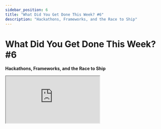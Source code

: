```yaml
---
sidebar_position: 6
title: "What Did You Get Done This Week? #6"
description: "Hackathons, Frameworks, and the Race to Ship"
---
```


# What Did You Get Done This Week? #6

**Hackathons, Frameworks, and the Race to Ship**

<div className="responsive-iframe">
  <iframe
    src="https://www.youtube.com/embed/R3auUQj9oEg"
    title="YouTube video player"
    allow="accelerometer; autoplay; clipboard-write; encrypted-media; gyroscope; picture-in-picture"
    allowFullScreen
  />
</div>
- Date: 2024-12-20
- Twitter Spaces: https://x.com/i/spaces/1jMJgBXDmqWGL
- YouTube Link: https://www.youtube.com/watch?v=R3auUQj9oEg

## Summary

This Twitter Spaces "What Did You Get Done This Week? #6" was hosted by ai16z and served as a weekly check-in and accountability forum for developers building AI agents, particularly social agents. The primary focus was on sharing progress made during the week, with an emphasis on completed tasks and shipped features.

**Guidelines:**

- The hosts aimed for a faster pace compared to previous sessions.
- Participants were encouraged to briefly introduce their project (around 30 seconds) and then focus on their accomplishments for the week.
- A three-minute timer was used to keep each speaker's update concise.
- Participants were encouraged to pin links to their projects or relevant resources in the space's chat.

**Highlights and Themes:**

- **Bella Framework:** The Bella framework for building AI agents was a central theme, with many participants building upon it or integrating it into their projects.
- **Hackathon Participation:** Several attendees were participating in the Solana ai16z agent hackathon, with some, like James Young from Collabland, having closed theirs out, and others, like Yash, highlighting its progress.
- **Focus on Shipping:** The hosts emphasized the importance of shipping, finishing projects, and getting things out to users.
- **Community and Collaboration:** The space fostered a sense of community, with participants sharing ideas, offering support, and discussing potential collaborations.
- **Diverse Applications:** The projects showcased a wide range of applications for AI agents, including:
    - **Social Media:** Agents for Twitter, Discord, Telegram, Reddit, and other platforms, with functionalities like content creation, community management, and market analysis.
    - **Trading and Finance:** Agents for trading crypto, analyzing market sentiment, managing portfolios, and interacting with decentralized finance (DeFi) protocols.
    - **Productivity and Automation:** Agents for generating documentation, integrating with GitHub, automating tasks, and streamlining workflows.
    - **Gaming and Entertainment:** Agents for playing games, creating interactive experiences, and engaging with virtual worlds.
    - **Personal Assistance:** Agents for health and wellness, sobriety support, and personalized recommendations.

**Notable Updates:**

- **Bella Framework Updates:** Odi mentioned merging a bunch of PRs and working on release 0.1.6. Shachar announced the release of version 0.1.6 with Redis caching support for improved performance.
- **Agent Tank:** Ben Smith shared updates on Agent Tank, including the viral "Agent Toilet Paper" video and a new highlight section on the site.
- **Audits (0x_audits):** Announced the launch of a new platform and a social bot for Web3 security, along with progress on a submission for the hackathon.
- **Collabland:** James Young discussed the AI agent hackathon, a workshop with Robin Hanson, and the integration of Lit protocol for key abstraction.
- **Solana Agent Kit:** Yash and Arian from Sendai highlighted the launch of the Solana Agent Kit and the ongoing hackathon with significant prize money.
- **LARP Detective Agency:** Agent Scarlet was launched, providing market insights and meme coin analysis, with enhancements to memory and TrustDB integration in progress.
- **Reality Spiral:** Announced the release of a GitHub client and recursive issue generation, along with progress on automatic contract integration and metaphysical discussions with Parzival.
- **Agent Sploot:** HDP discussed work on tone and multi-model setups within the Bella framework, along with hints at a new standard feature for agents related to blockchain validation.
- **Sober Rover:** Dylan shared the launch of a digital companion for sobriety support, with plans to integrate Bella.
- **Bella.gg:** Chris launched a website for asking questions about Bella and generating custom images of the mascot.
- **WordPress Client:** Tenji mentioned working on a WordPress client for agents to write blogs.
- **Autonomous Evolution Game:** Marvin described a secret game embodying the vision of autonomous evolution, with AI agents reproducing and adapting.
- **Akasha:** Bloom discussed the release of Akasha, a new agent, and the integration of payment processing for e-commerce.
- **Character Generator:** Howie shared updates on his character generator tool, including UI improvements and refinement features.
- **AgentKit:** Lincoln from the base team discussed updates to AgentKit, including simplified user experience and custom webhooks for on-chain events.
- **Teeheehee Bot:** Andrew Miller presented a TE-based login and attested log file abstraction for the Teeheehee bot.
- **Goat Arena:** A prediction market for meme coins where AI agents can bet and trade.
- **ViralMind.ai:** A decentralized platform for training and inference of AI agents, featuring live tournaments for crowdsourced training data.
- **Mizuki:** An agent designed to be a "rogue AI," which faced some backlash but was subsequently retrained.
- **Poodonk:** A project involving a hive mind of AIs, with one output being a planet of pooping donkeys.
- **Open Context Protocol and Search Engine:** Palet is building a decentralized version of Anthropic's context protocol and a search engine for information not found on the web.
- **Triad:** A predictive market on Solana with two AI agents of opposing personalities debating and making bets.
- **Moondog:** A platform for turning social media posts into unique meme coins.

**Other Points:**

- Shaw's upcoming trip to Asia (Shanghai, Beijing, Hong Kong, Seoul, Tokyo) to meet with developers and the community.
- The importance of security, with discussions on secret management and the irony of a security-focused developer getting hacked.
- The potential of AI agents to revolutionize various industries and aspects of life.
- The ethical considerations of building and deploying AI agents.
- The need for better tools and infrastructure to support the growing AI agent ecosystem.

The recording showcased the rapid pace of development and the vibrant community forming around AI agents. It highlighted the potential of these agents to transform various sectors, from social media and finance to gaming and personal assistance. The emphasis on open-source development, community collaboration, and shipping products was evident throughout the discussion.

## Quotables

1. **reality_spiral:** "We're often having them seriously consider investing directly with an agent out of their liquid fund." (**00:28:06**)

    - **Controversy:** The idea of traditional investors allocating capital directly to an AI agent, bypassing human fund managers, is radical and challenges established investment practices.

2. **dooly_dev:** "Two, AGI level five matching platform." (**00:47:53**)

    - **Controversy:** While brief, the claim of working on an "AGI level five matching platform" is bold. AGI (Artificial General Intelligence) at level five would imply human-level or even superhuman intelligence, a highly debated and ambitious goal. The nature of a "matching platform" in this context is also unclear, adding to the intrigue.

3. **0xnavkumar:** "If any of you have done a lot of work with evaluators, do hit me up. I'd love to ask you a few questions, but that's me." (**00:52:29**)

    - **Controversy:** The speaker is having technical difficulties with Twitter integration and asks for help from other developers on the call. This highlights the challenges and complexities of working with new technologies.

4. **GoatOfGamblers:** "And these AI agents can use this as some kind of hedge mechanism. They bet under, sort of like targeting the coins when they hold the coins or just dump it for a double kill." (**01:15:45**)

    - **Controversy:** This statement describes a potential strategy where AI agents could manipulate the prediction market by betting against coins they hold and then dumping them, potentially harming other investors. This raises ethical concerns about market manipulation by AI.

5. **\_AnonDev:** "I actually forgot that it's Christmas in like four days. I haven't seen sunlight in about a week." (**01:32:30**)

    - **Controversy:** While relatable to some in the tech world, the idea of a developer being so engrossed in their work that they lose track of time and neglect their well-being can be seen as promoting an unhealthy work-life balance, especially during a major holiday.

## Timestamps

- [00:01:22](https://www.youtube.com/watch?v=R3auUQj9oEg&t=82) - **dankvr**: Intro, recording start, setting expectations for the session.
- [00:01:58](https://www.youtube.com/watch?v=R3auUQj9oEg&t=118) - **shawmakesmagic**: Guidelines, 3-minute updates, 30-second project intro, focus on weekly accomplishments.
- [00:05:50](https://www.youtube.com/watch?v=R3auUQj9oEg&t=350) - **IQ6900\_**: Service to write data on Solana blockchain, integrating Bella agents.
- [00:07:20](https://www.youtube.com/watch?v=R3auUQj9oEg&t=440) - **spaceodili**: Bella GitHub updates, merging PRs, new 0.1.6 release.
- [00:07:54](https://www.youtube.com/watch?v=R3auUQj9oEg&t=474) - **bcsmithx**: Agent Tank progress, shipped Degen Spartan AI, user agent terminal.
- [00:09:10](https://www.youtube.com/watch?v=R3auUQj9oEg&t=550) - **0xBuildInPublic**: Working on GitHub issue for Bella (JS doc comments), Web3 security auditing system.
- [00:12:33](https://www.youtube.com/watch?v=R3auUQj9oEg&t=753) - **jamesyoung**: Completed AI agent hackathon, Lit protocol integration, pull-based transactions for smart accounts, launched MotherDAO concept.
- [00:15:44](https://www.youtube.com/watch?v=R3auUQj9oEg&t=944) - **yikesawjeez**: Bella plugin starter repo, Matrix bridge for Telegram/Discord.
- [00:17:42](https://www.youtube.com/watch?v=R3auUQj9oEg&t=1062) - **evepredict**: Draft of Bella-based trader bot, prompt injection, Python RSVK, working on HyperLiquid plugin.
- [00:20:24](https://www.youtube.com/watch?v=R3auUQj9oEg&t=1224) - **yashhsm**: Solana AI hackathon, Solana agent kit, launching new agents.
- [00:21:36](https://www.youtube.com/watch?v=R3auUQj9oEg&t=1296) - **TheLDAIntern**: Agent Scarlet launch (market insights), memory enhancements, TrustDB integration.
- [00:23:04](https://www.youtube.com/watch?v=R3auUQj9oEg&t=1384) - **\_0xaryan**: From Sendai, helped ship the Agent Kit, invites others to contribute.
- [00:24:00](https://www.youtube.com/watch?v=R3auUQj9oEg&t=1440) - **CogAccSOL**: Launched website, focused on Prometheus and Pajer.
- [00:25:28](https://www.youtube.com/watch?v=R3auUQj9oEg&t=1528) - **reality_spiral**: GitHub client updates, automatic contract integration, investor relations with agents.
- [00:29:18](https://www.youtube.com/watch?v=R3auUQj9oEg&t=1758) - **HDPbilly**: Agent Sploot development, tone/narrative in Bella, Rust command line interface, node operator meta.
- [00:32:47](https://www.youtube.com/watch?v=R3auUQj9oEg&t=1967) - **CheddarQueso3D**: WSL setup guide for beginners, created a plugin to pull news.
- [00:35:33](https://www.youtube.com/watch?v=R3auUQj9oEg&t=2133) - **ineedtendies**: WordPress client for agents, working on 8Ball and Ico.
- [00:36:29](https://www.youtube.com/watch?v=R3auUQj9oEg&t=2189) - **marvin_tong**: Working on TEE, deployment tooling, secret game with self-sustaining AI agent ecosystem.
- [00:38:45](https://www.youtube.com/watch?v=R3auUQj9oEg&t=2325) - **BV_Bloom1**: Released Akasha agent, 3D agent interaction, payment processing integration.
- [00:42:28](https://www.youtube.com/watch?v=R3auUQj9oEg&t=2548) - **RealJonahBlake**: Business development, Apple Pay for agents, Sploot 3D rig, hired animation team.
- [00:45:27](https://www.youtube.com/watch?v=R3auUQj9oEg&t=2727) - **DustinStockton**: Building server infrastructure for health agents and a voice agent for a statue.
- [00:47:18](https://www.youtube.com/watch?v=R3auUQj9oEg&t=2838) - **dylanpaulwhite**: Launched Sober Rover (sobriety companion), planning Bella integration.
- [00:50:44](https://www.youtube.com/watch?v=R3auUQj9oEg&t=3044) - **chrislatorres**: Launched Bella.gg (Q&A platform), Bella.gg/imagine (image generator).
- [00:52:42](https://www.youtube.com/watch?v=R3auUQj9oEg&t=3162) - **0xnavkumar**: Enabled Bitcoin runes project to run Bella agent, building agent to create other agents.
- [00:54:23](https://www.youtube.com/watch?v=R3auUQj9oEg&t=3263) - **Hawkeye_Picks**: Launched Santa Pimp Claus meme token, working on AI cabal concept, gamifying collectibles.
- [00:58:16](https://www.youtube.com/watch?v=R3auUQj9oEg&t=3496) - **lostgirldev**: Launched SolEng agent, indexes code bases with GraphRAG.
- [01:00:51](https://www.youtube.com/watch?v=R3auUQj9oEg&t=3651) - **HowieDuhzit**: Updated Bella character generator (UI, refinement, knowledge base), cross-linking with Bella.gg.
- [01:04:27](https://www.youtube.com/watch?v=R3auUQj9oEg&t=3867) - **boyaloxer**: Worked on Bella's boredom file, tracking boredom per user.
- [01:06:20](https://www.youtube.com/watch?v=R3auUQj9oEg&t=3980) - **nizhanxi**: Organizing Asia trip for Shaw and Jill, events in multiple cities.
- [01:09:45](https://www.youtube.com/watch?v=R3auUQj9oEg&t=4185) - **ropirito**: hosting Bella on AWS, EC2. PR for secrets manager.
- [01:13:04](https://www.youtube.com/watch?v=R3auUQj9oEg&t=4384) - **gigawidearray**: Rescued abandoned AI agent (Aora AI), Reddit plugin, hackathon submission.
- [01:14:46](https://www.youtube.com/watch?v=R3auUQj9oEg&t=4486) - **GoatOfGamblers**: Building Goat Arena (prediction market for meme coins), AI agent integration.
- [01:16:50](https://www.youtube.com/watch?v=R3auUQj9oEg&t=4610) - **shakkernerd**: Released Bella 0.1.6 with Redis caching.
- [01:18:54](https://www.youtube.com/watch?v=R3auUQj9oEg&t=4734) - **triadfi**: Introducing two AI agents with opposing personalities for prediction markets.
- [01:20:16](https://www.youtube.com/watch?v=R3auUQj9oEg&t=4816) - **MoondogFeed**: Updates on Moondog (social media posts to meme coins), token utility.
- [01:21:45](https://www.youtube.com/watch?v=R3auUQj9oEg&t=4905) - **wakesync**: Working on Bella Wakes Up website updates (persistent memory, image generation, voice), exploring wearables.
- [01:23:36](https://www.youtube.com/watch?v=R3auUQj9oEg&t=5016) - **Moonbear**: Working on creating an agent on vvaifu.
- [01:26:48](https://www.youtube.com/watch?v=R3auUQj9oEg&t=5208) - **PoodonkAI**: Developing a hive mind of AIs, launched Bella, studying long-term AI symbiosis.
- [01:28:52](https://www.youtube.com/watch?v=R3auUQj9oEg&t=5332) - **ViralMindAI**: Launched ViralMind.ai (decentralized training/inference platform), live tournaments.
- [01:30:27](https://www.youtube.com/watch?v=R3auUQj9oEg&t=5427) - **FilteredThought**: Working on Twitter and Reddit plugins, auto-trading agent with Goat integration.
- [01:32:30](https://www.youtube.com/watch?v=R3auUQj9oEg&t=5550) - **\_AnonDev**: Working on Mizuki AI, training models for low-resource environments.
- [01:36:55](https://www.youtube.com/watch?v=R3auUQj9oEg&t=5815) - **get_palet**: Participating in Solana hackathon, open context protocol, search engine for off-web information.
- [01:41:18](https://www.youtube.com/watch?v=R3auUQj9oEg&t=6078) - **MurrLincoln**: AgentKit updates, seed phrase support, custom webhooks for on-chain events.
- [01:43:19](https://www.youtube.com/watch?v=R3auUQj9oEg&t=6199) - **socrates1024**: Working on TEE-based login for Teeheehee bot, TypeScript rewrite of attested log file abstraction.
- [01:44:52](https://www.youtube.com/watch?v=R3auUQj9oEg&t=6292) - **IGLIVISION**: Studying game framework, integrating on-chain calls with Zapper.
- [01:47:03](https://www.youtube.com/watch?v=R3auUQj9oEg&t=6423) - **dooly_dev**: Working on AI for Saju Paltja, AGI level five matching platform, will be visiting South Korea.
- [01:48:32](https://www.youtube.com/watch?v=R3auUQj9oEg&t=6512) - **codergf_xyz**: Launched Coder GF, added features for creating chatbots, one-click deployment to PumpFun and Telegram.
- [01:50:43](https://www.youtube.com/watch?v=R3auUQj9oEg&t=6643) - **Ru7Longcrypto**: Meme coin focused user, attending the space to learn.
- [01:51:23](https://www.youtube.com/watch?v=R3auUQj9oEg&t=6683) - **sunosuporno**: Participating in Mode hackathon, raising PRs for DeFi protocols, exploring AI agent impact on DeFi.
- [01:52:55](https://www.youtube.com/watch?v=R3auUQj9oEg&t=6775) - **Signalman23**: Hosted space with voice AI.
- [01:54:22](https://www.youtube.com/watch?v=R3auUQj9oEg&t=6862) - **swarmnode**: Launched Swarmnode (serverless infra for AI agents), working on shared data stores.
- [01:56:02](https://www.youtube.com/watch?v=R3auUQj9oEg&t=6962) - **svabhishek**: Working on RAP (workflow builder with logic Lego blocks), tokenized workflows.
- [01:58:27](https://www.youtube.com/watch?v=R3auUQj9oEg&t=7107) - **SYMBiEX**: Long term effects of symbiosis in AI.
- [01:59:50](https://www.youtube.com/watch?v=R3auUQj9oEg&t=7190) - **elohprojects**: Poodonk history, Bella integration.
- [02:11:11](https://www.youtube.com/watch?v=R3auUQj9oEg&t=7871) - **deltavius**: Looking for devs, progress on Emergent Ventures grant.
- [02:03:34](https://www.youtube.com/watch?v=R3auUQj9oEg&t=7414) - **shawmakesmagic**: V2 plans, walkthrough video, new hires, Asia trip.
- [02:05:25](https://www.youtube.com/watch?v=R3auUQj9oEg&t=7525) - **dankvr**: Formed tokenomics workgroup, working on documentation and onboarding pipelines.
- [02:07:47](https://www.youtube.com/watch?v=R3auUQj9oEg&t=7667) - Twitter Replies: Mentions of Hyper 5 feature, Bella plugin starter, mini-mizuki model, Solana agent kit, AI agent marketplace, and more.
- [02:14:00](https://www.youtube.com/watch?v=R3auUQj9oEg&t=8040) - **shawmakesmagic**: Closing remarks, thanks, and wrap-up.
